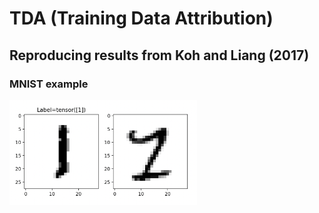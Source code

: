 # TDA (Training Data Attribution)

## Reproducing results from Koh and Liang (2017)
### MNIST example

<img src="https://github.com/yoenoo/TDA/blob/main/images/mnist_lr.png" width="300">
